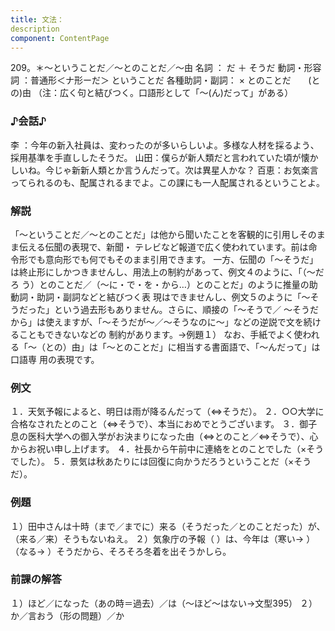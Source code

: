 ```yaml
---
title: 文法：
description
component: ContentPage
---
```



209。＊～ということだ／～とのことだ／～由
名詞 ： だ ＋ そうだ
動詞・形容詞 ：普通形＜ナ形ーだ＞ ということだ
各種助詞・副詞： × とのことだ
      (との)由
（注：広く句と結びつく。口語形として「～(ん)だって」がある）
### ♪会話♪
李 ：今年の新入社員は、変わったのが多いらしいよ。多様な人材を採るよう、採用基準を手直ししたそうだ。 山田：僕らが新人類だと言われていた頃が懐かしいね。今じゃ新新人類とか言うんだって。次は異星人かな？ 百恵：お気楽言ってられるのも、配属されるまでよ。この課にも一人配属されるということよ。
### 解説
「～ということだ／～とのことだ」は他から聞いたことを客観的に引用しそのまま伝える伝聞の表現で、新聞・ テレビなど報道で広く使われています。前は命令形でも意向形でも何でもそのまま引用できます。
一方、伝聞の「～そうだ」は終止形にしかつきませんし、用法上の制約があって、例文４のように、「（～だろ う）とのことだ／（～に・で・を・から…）とのことだ」のように推量の助動詞・助詞・副詞などと結びつく表 現はできませんし、例文５のように「～そうだった」という過去形もありません。さらに、順接の「～そうで／
～そうだから」は使えますが、「～そうだが～／～そうなのに～」などの逆説で文を続けることもできないなどの 制約があります。→例題１）
なお、手紙でよく使われる「～（との）由」は「～とのことだ」に相当する書面語で、「～んだって」は口語専 用の表現です。
### 例文
１．天気予報によると、明日は雨が降るんだって（⇔そうだ）。 ２．○○大学に合格なされたとのこと（⇔そうで）、本当におめでとうございます。
３．御子息の医科大学への御入学がお決まりになった由（⇔とのこと／⇔そうで）、心からお祝い申し上げます。
４．社長から午前中に連絡をとのことでした（×そうでした）。 ５．景気は秋あたりには回復に向かうだろうということだ（×そうだ）。
### 例題
１）田中さんは十時（まで／までに）来る（そうだった／とのことだった）が、（来る／来）そうもないねえ。
２）気象庁の予報（ ）は、今年は（寒い→ ）（なる→ ）そうだから、そろそろ冬着を出そうかしら。
### 前課の解答
１）ほど／になった（あの時＝過去）／は（～ほど～はない→文型395）
２）か／言おう（形の問題）／か
